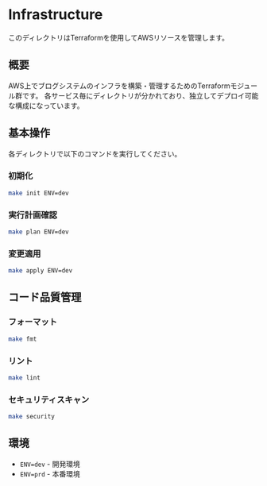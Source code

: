 # Infrastructure

このディレクトリはTerraformを使用してAWSリソースを管理します。

## 概要

AWS上でブログシステムのインフラを構築・管理するためのTerraformモジュール群です。
各サービス毎にディレクトリが分かれており、独立してデプロイ可能な構成になっています。

## 基本操作

各ディレクトリで以下のコマンドを実行してください。

### 初期化
```bash
make init ENV=dev
```

### 実行計画確認
```bash
make plan ENV=dev
```

### 変更適用
```bash
make apply ENV=dev
```

## コード品質管理

### フォーマット
```bash
make fmt
```

### リント
```bash
make lint
```

### セキュリティスキャン
```bash
make security
```

## 環境

- `ENV=dev` - 開発環境
- `ENV=prd` - 本番環境